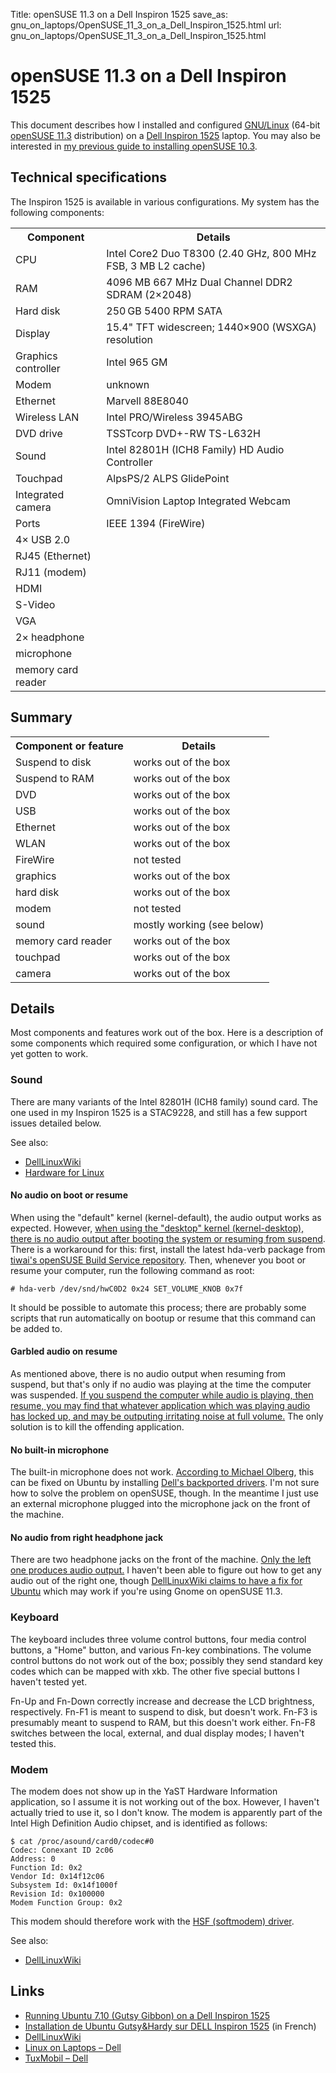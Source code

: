Title: openSUSE 11.3 on a Dell Inspiron 1525
save_as: gnu_on_laptops/OpenSUSE_11_3_on_a_Dell_Inspiron_1525.html
url: gnu_on_laptops/OpenSUSE_11_3_on_a_Dell_Inspiron_1525.html

# openSUSE 11.3 on a Dell Inspiron 1525

This document describes how I installed and configured
[GNU/Linux](https://www.gnu.org/gnu/linux-and-gnu.html) (64-bit [openSUSE
11.3](http://www.opensuse.org/) distribution) on a [Dell Inspiron
1525](http://support.dell.com/support/edocs/systems/ins1525/en/index.htm)
laptop. You may also be interested in [my previous guide to installing
openSUSE 10.3](/OpenSUSE_10.3_on_a_Dell_Inspiron_1525).

Technical specifications
------------------------

The Inspiron 1525 is available in various configurations. My system has
the following components:

<table>
<tr><th>Component           </th><th>Details</th></tr>
<tr><td>CPU                 </td><td>Intel Core2 Duo T8300 (2.40 GHz, 800 MHz FSB, 3 MB L2 cache)</td></tr>
<tr><td>RAM                 </td><td>4096 MB 667 MHz Dual Channel DDR2 SDRAM (2×2048)</td></tr>
<tr><td>Hard disk           </td><td>250 GB 5400 RPM SATA</td></tr>
<tr><td>Display             </td><td>15.4" TFT widescreen; 1440×900 (WSXGA) resolution</td></tr>
<tr><td>Graphics controller </td><td>Intel 965 GM</td></tr>
<tr><td>Modem               </td><td>unknown</td></tr>
<tr><td>Ethernet            </td><td>Marvell 88E8040</td></tr>
<tr><td>Wireless LAN        </td><td>Intel PRO/Wireless 3945ABG</td></tr>
<tr><td>DVD drive           </td><td>TSSTcorp DVD+-RW TS-L632H</td></tr>
<tr><td>Sound               </td><td>Intel 82801H (ICH8 Family) HD Audio Controller</td></tr>
<tr><td>Touchpad            </td><td>AlpsPS/2 ALPS GlidePoint</td></tr>
<tr><td>Integrated camera   </td><td>OmniVision Laptop Integrated Webcam</td></tr>
<tr><td>Ports               </td><td>IEEE 1394 (FireWire)</td></tr>
<tr><td>  4× USB 2.0</td><td>&nbsp;</td></tr>
<tr><td>  RJ45 (Ethernet)</td><td>&nbsp;</td></tr>
<tr><td>  RJ11 (modem)</td><td>&nbsp;</td></tr>
<tr><td>  HDMI</td><td>&nbsp;</td></tr>
<tr><td>  S-Video</td><td>&nbsp;</td></tr>
<tr><td>  VGA</td><td>&nbsp;</td></tr>
<tr><td>  2× headphone</td><td>&nbsp;</td></tr>
<tr><td>  microphone</td><td>&nbsp;</td></tr>
<tr><td>  memory card reader</td><td>&nbsp;</td></tr>
</table>

Summary
-------

<table>
<tr><th>Component or feature</th><th>Details</th></tr>
<tr><td>Suspend to disk      </td><td>works out of the box</td></tr>
<tr><td>Suspend to RAM       </td><td>works out of the box</td></tr>
<tr><td>DVD                  </td><td>works out of the box</td></tr>
<tr><td>USB                  </td><td>works out of the box</td></tr>
<tr><td>Ethernet             </td><td>works out of the box</td></tr>
<tr><td>WLAN                 </td><td>works out of the box</td></tr>
<tr><td>FireWire             </td><td>not tested</td></tr>
<tr><td>graphics             </td><td>works out of the box</td></tr>
<tr><td>hard disk            </td><td>works out of the box</td></tr>
<tr><td>modem                </td><td>not tested</td></tr>
<tr><td>sound                </td><td>mostly working (see below)</td></tr>
<tr><td>memory card reader   </td><td>works out of the box</td></tr>
<tr><td>touchpad             </td><td>works out of the box</td></tr>
<tr><td>camera               </td><td>works out of the box</td></tr>
</table>

Details
-------

Most components and features work out of the box. Here is a description
of some components which required some configuration, or which I have
not yet gotten to work.

### Sound

There are many variants of the Intel 82801H (ICH8 family) sound card.
The one used in my Inspiron 1525 is a STAC9228, and still has a few
support issues detailed below.

See also:

-   [DellLinuxWiki](http://linux.dell.com/wiki/index.php/Tech/Audio)
-   [Hardware for Linux](http://hardware4linux.info/component/21335/)

#### No audio on boot or resume

When using the "default" kernel (kernel-default), the audio output works
as expected. However, [when using the "desktop" kernel (kernel-desktop),
there is no audio output after booting the system or resuming from
suspend](http://bugzilla.novell.com/show_bug.cgi?id=558979). There is a
workaround for this: first, install the latest hda-verb package from
[tiwai's openSUSE Build Service
repository](http://download.opensuse.org/repositories/home:/tiwai/openSUSE_11.3/x86_64/).
Then, whenever you boot or resume your computer, run the following
command as root:

`# hda-verb /dev/snd/hwC0D2 0x24 SET_VOLUME_KNOB 0x7f`

It should be possible to automate this process; there are probably some
scripts that run automatically on bootup or resume that this command can
be added to.

#### Garbled audio on resume

As mentioned above, there is no audio output when resuming from suspend,
but that's only if no audio was playing at the time the computer was
suspended. [If you suspend the computer while audio is playing, then
resume, you may find that whatever application which was playing audio
has locked up, and may be outputing irritating noise at full
volume.](https://bugzilla.novell.com/show_bug.cgi?id=633484) The only
solution is to kill the offending application.

#### No built-in microphone

The built-in microphone does not work. [According to Michael
Olberg](http://nain.oso.chalmers.se/index.php?q=node/21), this can be
fixed on Ubuntu by installing [Dell's backported
drivers](http://linux.dell.com/files/ubuntu/). I'm not sure how to solve
the problem on openSUSE, though. In the meantime I just use an external
microphone plugged into the microphone jack on the front of the machine.

#### No audio from right headphone jack

There are two headphone jacks on the front of the machine. [Only the
left one produces audio
output.](http://www.google.co.uk/search?sourceid=mozclient&ie=utf-8&oe=utf-8&q=82801h+%22second+headphone%22)
I haven't been able to figure out how to get any audio out of the right
one, though [DellLinuxWiki claims to have a fix for
Ubuntu](http://linux.dell.com/wiki/index.php/Ubuntu_7.10/Issues/Second_Headphone_Jack_Does_Not_Work)
which may work if you're using Gnome on openSUSE 11.3.

### Keyboard

The keyboard includes three volume control buttons, four media control
buttons, a "Home" button, and various Fn-key combinations. The volume
control buttons do not work out of the box; possibly they send standard
key codes which can be mapped with xkb. The other five special buttons I
haven't tested yet.

Fn-Up and Fn-Down correctly increase and decrease the LCD brightness,
respectively. Fn-F1 is meant to suspend to disk, but doesn't work. Fn-F3
is presumably meant to suspend to RAM, but this doesn't work either.
Fn-F8 switches between the local, external, and dual display modes; I
haven't tested this.

### Modem

The modem does not show up in the YaST Hardware Information application,
so I assume it is not working out of the box. However, I haven't
actually tried to use it, so I don't know. The modem is apparently part
of the Intel High Definition Audio chipset, and is identified as
follows:

```
$ cat /proc/asound/card0/codec#0
Codec: Conexant ID 2c06
Address: 0
Function Id: 0x2
Vendor Id: 0x14f12c06
Subsystem Id: 0x14f1000f
Revision Id: 0x100000
Modem Function Group: 0x2
```

This modem should therefore work with the [HSF (softmodem)
driver](http://www.linuxant.com/drivers/hsf/index.php).

See also:

-   [DellLinuxWiki](http://linux.dell.com/wiki/index.php/Tech/Modems)

Links
-----

-   [Running Ubuntu 7.10 (Gutsy Gibbon) on a Dell Inspiron
    1525](http://nain.oso.chalmers.se/index.php?q=node/21)
-   [Installation de Ubuntu Gutsy&Hardy sur DELL Inspiron
    1525](http://web.archive.org/web/20080516111228/http://blog.thelinuxfr.org/2008/02/13/installation-de-ubuntu-gutsy-sur-dell-inspiron-1525/)
    (in French)
-   [DellLinuxWiki](http://linux.dell.com/wiki/index.php/Main_Page)
-   [Linux on Laptops – Dell](http://www.linux-on-laptops.com/dell.html)
-   [TuxMobil – Dell](http://tuxmobil.org/dell.html)
